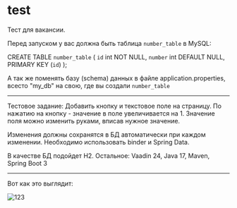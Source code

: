 # test
Тест для вакансии.

Перед запуском у вас должна быть таблица `number_table` в MySQL:

CREATE TABLE `number_table` (
  `id` int NOT NULL,
  `number` int DEFAULT NULL,
  PRIMARY KEY (`id`)
);

А так же поменять базу (schema) данных в файле application.properties, всесто "my_db" на свою, где вы создали `number_table`

<hr>

Тестовое задание:
Добавить кнопку и текстовое поле на страницу.
По нажатию на кнопку - значение в поле увеличивается на 1.
Значение поля можно изменить руками, вписав нужное значение.

Изменения должны сохранятся в БД автоматически при каждом изменении.
Необходимо использовать binder и Spring Data.

В качестве БД подойдет H2.
Остальное: Vaadin 24, Java 17, Maven, Spring Boot 3

<hr>
Вот как это выглядит:

![123](https://github.com/aizatgaz/test/assets/100792272/f8eff16f-9b8c-46d1-b923-18ae7071dbb6)

